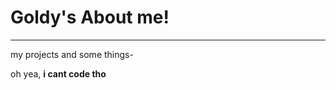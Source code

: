# Goldy's About me!

_________________________
my projects and some things-


oh yea, **i cant code tho**
